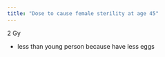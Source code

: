 ```yaml
---
title: "Dose to cause female sterility at age 45"
---
```

2 Gy
- less than young person because have less eggs

